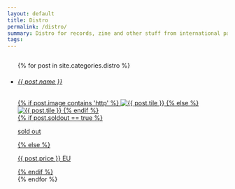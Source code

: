 ```yaml
---
layout: default
title: Distro
permalink: /distro/
summary: Distro for records, zine and other stuff from international partners.
tags:
---
```


<div class="small-12 columns page">
<div class="small-12 columns ">
 <ul class="small-block-grid-1 medium-block-grid-2 large-block-grid-4">   
  {% for post in site.categories.distro %}  
    <li>            
      <a href="{{ post.url | prepend: site.baseurl }}">
      <!-- <hr> -->
      	<div class="maintitle">
	        <h6>{{ post.name }}</h6>
	        <!-- <p>{{ post.sku }}</p> -->
        </div>
      </a>
      <a href="{{ post.url | prepend: site.baseurl }}">
        <div class="imageblockDistro">
        {% if post.image contains 'http' %}
            <img src="{{ post.image }}" alt="{{ post.tile }}"/>
          {% else %}
            <img src="/img/distro/{{ post.image }}" alt="{{ post.tile }}"/>
        {% endif %}
        </div>
       {% if post.soldout == true %}
        <p class="text-center soldout">sold out</p>
        {% else %}
        <p class="text-center">{{ post.price }} EU</p>   
       {% endif %}
      </a>
    </li>
  {% endfor %}
  </ul> 
</div>
